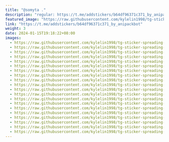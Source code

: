 ```yaml
---
title: "@somyta ."
description: "regular: https://t.me/addstickers/b64df96371c371_by_anipackbot"
featured_image: "https://raw.githubusercontent.com/kylelin1998/tg-sticker-spreading-worldwide-images/main/img/5971846b-6ef4-4227-a9fc-f5b3996e0664.jpg"
link: "https://t.me/addstickers/b64df96371c371_by_anipackbot"
weight: 3
date: 2024-01-15T19:18:22+08:00
images:
  - https://raw.githubusercontent.com/kylelin1998/tg-sticker-spreading-worldwide-images/main/img/5971846b-6ef4-4227-a9fc-f5b3996e0664.jpg
  - https://raw.githubusercontent.com/kylelin1998/tg-sticker-spreading-worldwide-images/main/img/3a529713-880a-48f9-ae2c-467e9eb33dd6.jpg
  - https://raw.githubusercontent.com/kylelin1998/tg-sticker-spreading-worldwide-images/main/img/8bfec7ab-9993-44cf-a68c-f63bee59a8f4.jpg
  - https://raw.githubusercontent.com/kylelin1998/tg-sticker-spreading-worldwide-images/main/img/c29c7fff-2e21-44e4-8902-0641551a1a6b.jpg
  - https://raw.githubusercontent.com/kylelin1998/tg-sticker-spreading-worldwide-images/main/img/eda1926f-9a28-466d-8fe1-0dbf0f3e9eda.jpg
  - https://raw.githubusercontent.com/kylelin1998/tg-sticker-spreading-worldwide-images/main/img/b521dee4-474a-443f-911e-590e81445be4.jpg
  - https://raw.githubusercontent.com/kylelin1998/tg-sticker-spreading-worldwide-images/main/img/b6621e8b-9d06-4f7e-91f5-b38c1b0ceba2.jpg
  - https://raw.githubusercontent.com/kylelin1998/tg-sticker-spreading-worldwide-images/main/img/8abc8558-56a4-4c72-bdb6-fe75a00d489b.jpg
  - https://raw.githubusercontent.com/kylelin1998/tg-sticker-spreading-worldwide-images/main/img/16c6182f-c908-4f80-8cc0-4b0e5ccc27c9.jpg
  - https://raw.githubusercontent.com/kylelin1998/tg-sticker-spreading-worldwide-images/main/img/791cc1a4-efa6-4720-b23b-65a2ba21253d.jpg
  - https://raw.githubusercontent.com/kylelin1998/tg-sticker-spreading-worldwide-images/main/img/a6877b96-ed2f-45ad-a8e8-f1f3c4a5f861.jpg
  - https://raw.githubusercontent.com/kylelin1998/tg-sticker-spreading-worldwide-images/main/img/f379b5c4-95ba-4065-b2bc-8263ad1f4ac6.jpg
  - https://raw.githubusercontent.com/kylelin1998/tg-sticker-spreading-worldwide-images/main/img/107dde3d-570f-4427-a07c-60c5db20a9d9.jpg
  - https://raw.githubusercontent.com/kylelin1998/tg-sticker-spreading-worldwide-images/main/img/27ff60a7-2e7d-4950-a9f1-33a85f1aeb0f.jpg
  - https://raw.githubusercontent.com/kylelin1998/tg-sticker-spreading-worldwide-images/main/img/becbbc24-640f-4382-8956-0e90aea36a8a.jpg
  - https://raw.githubusercontent.com/kylelin1998/tg-sticker-spreading-worldwide-images/main/img/b0a2373d-1a3f-41dc-8b7e-97effbce3036.jpg
  - https://raw.githubusercontent.com/kylelin1998/tg-sticker-spreading-worldwide-images/main/img/9e2f91bb-e346-4e16-911a-b9610e8dc230.jpg
  - https://raw.githubusercontent.com/kylelin1998/tg-sticker-spreading-worldwide-images/main/img/76e3a0e4-0533-4ff3-8e77-5a939957ef6b.jpg
  - https://raw.githubusercontent.com/kylelin1998/tg-sticker-spreading-worldwide-images/main/img/bdf3c2d7-8a11-4413-81c1-7addfb09161c.jpg
  - https://raw.githubusercontent.com/kylelin1998/tg-sticker-spreading-worldwide-images/main/img/cd3e0fd4-379c-4929-8ea1-a649a9fc3c92.jpg
---
```

